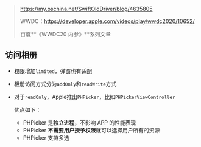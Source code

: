 > https://my.oschina.net/SwiftOldDriver/blog/4635805
>
> WWDC：https://developer.apple.com/videos/play/wwdc2020/10652/
>
> 百度**《WWDC20 内参》**系列文章

## 访问相册

- 权限增加`limited`，弹窗也有适配

- 相册访问方式分为`addOnly`和`readWrite`方式

- 对于`readOnly`，Apple推出`PHPicker`，比如`PHPickerViewController`

  优点如下：

  - PHPicker 是**独立进程**，不影响 APP 的性能表现
  - PHPicker **不需要用户授予权限**就可以选择用户所有的资源
  - PHPicker 支持多选